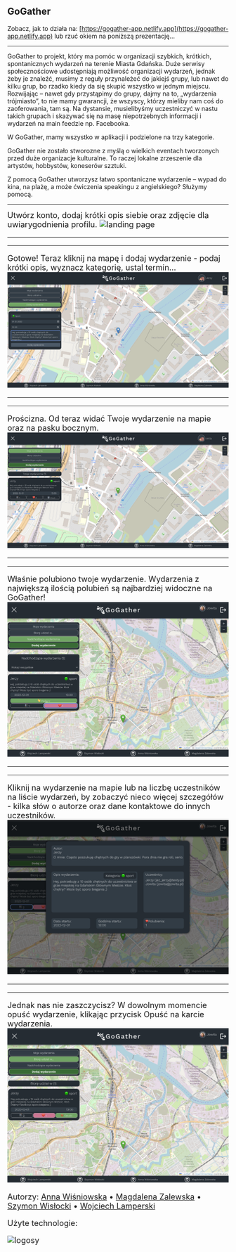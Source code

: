 ## GoGather

Zobacz, jak to działa na: [https://gogather-app.netlify.app](https://gogather-app.netlify.app)
lub rzuć okiem na poniższą prezentację...

---

GoGather to projekt, który ma pomóc w organizacji szybkich, krótkich, spontanicznych wydarzeń na terenie Miasta Gdańska.
Duże serwisy społecznościowe udostępniają możliwość organizacji wydarzeń, jednak żeby je znaleźć, musimy z reguły przynależeć do jakiejś grupy, lub nawet do kilku grup, bo rzadko kiedy da się skupić wszystko w jednym miejscu.
Rozwijając – nawet gdy przystąpimy do grupy, dajmy na to, „wydarzenia trójmiasto”,
to nie mamy gwarancji, że wszyscy, którzy mieliby nam coś do zaoferowania, tam są.
Na dystansie, musielibyśmy uczestniczyć w nastu takich grupach i skazywać się na masę niepotrzebnych informacji i wydarzeń na main feedzie np. Facebooka.

W GoGather, mamy wszystko w aplikacji i podzielone na trzy kategorie.

GoGather nie zostało stworozne z myślą o wielkich eventach tworzonych przed duże organizacje kulturalne. To raczej lokalne zrzeszenie dla artystów, hobbystów, koneserów szztuki.

Z pomocą GoGather utworzysz łatwo spontaniczne wydarzenie – wypad do kina, na plażę, a może ćwiczenia speakingu z angielskiego? Służymy pomocą.



---

<font size="4">Utwórz konto, dodaj krótki opis siebie oraz zdjęcie dla uwiarygodnienia profilu.
![landing page](./media/landing.png)

---

---

Gotowe! Teraz kliknij na mapę i dodaj wydarzenie - podaj krótki opis, wyznacz kategorię, ustal termin...
![adding event](./media/adding.png)

---

---

Prościzna. Od teraz widać Twoje wydarzenie na mapie oraz na pasku bocznym.
![added event](./media/added.png)

---

---

Właśnie polubiono twoje wydarzenie. Wydarzenia z największą ilością polubień są najbardziej widoczne na GoGather!
![liked](./media/liked.png)

---

---

Kliknij na wydarzenie na mapie lub na liczbę uczestników na liście wydarzeń, by zobaczyć nieco więcej szczegółów - kilka słów o autorze oraz dane kontaktowe do innych uczestników.
![details](./media/details.png)

---

---

Jednak nas nie zaszczycisz? W dowolnym momencie opuść wydarzenie, klikając przycisk Opuść na karcie wydarzenia.
![leaving](./media/leaving.png)

Autorzy:
[Anna Wiśniowska](https://github.com/annavvis) •
[Magdalena Zalewska](https://github.com/magdalena-zalewska) •
[Szymon Wisłocki](https://github.com/szymonwislocki) •
[Wojciech Lamperski](https://github.com/WojciechLamperski)

Użyte technologie:

![logosy](https://user-images.githubusercontent.com/111438136/204921233-688f5a0b-0517-4e4c-bf69-5c375c95738a.png)
